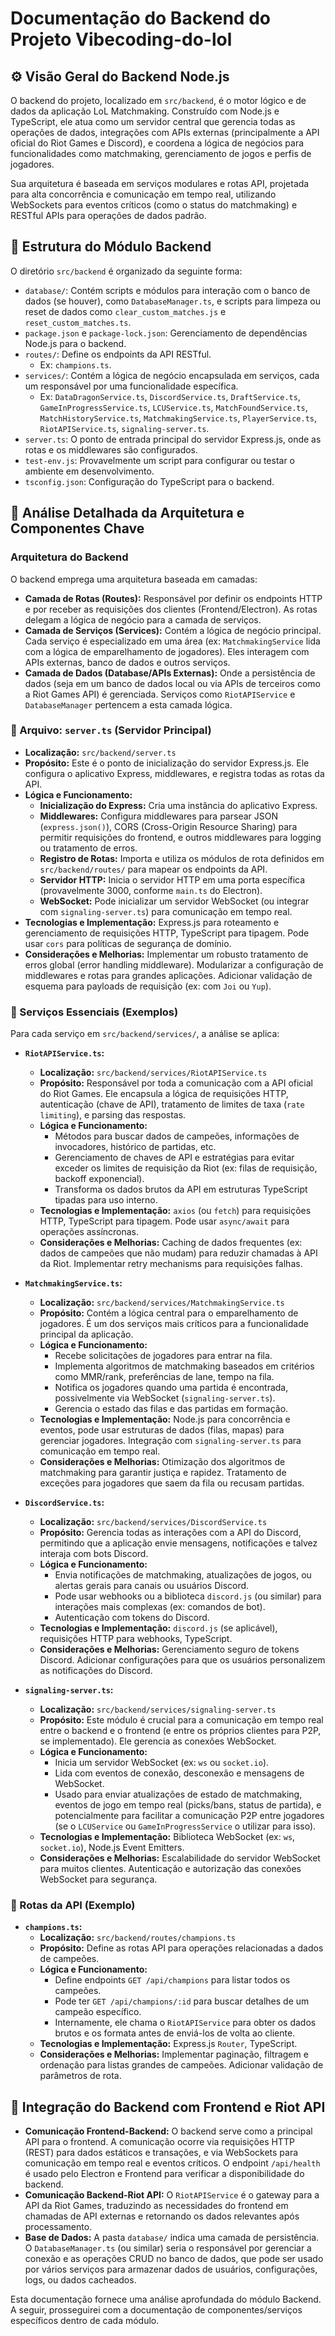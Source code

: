 # Documentação do Backend do Projeto Vibecoding-do-lol

## ⚙️ Visão Geral do Backend Node.js

O backend do projeto, localizado em `src/backend`, é o motor lógico e de dados da aplicação LoL Matchmaking. Construído com Node.js e TypeScript, ele atua como um servidor central que gerencia todas as operações de dados, integrações com APIs externas (principalmente a API oficial do Riot Games e Discord), e coordena a lógica de negócios para funcionalidades como matchmaking, gerenciamento de jogos e perfis de jogadores.

Sua arquitetura é baseada em serviços modulares e rotas API, projetada para alta concorrência e comunicação em tempo real, utilizando WebSockets para eventos críticos (como o status do matchmaking) e RESTful APIs para operações de dados padrão.

## 📁 Estrutura do Módulo Backend

O diretório `src/backend` é organizado da seguinte forma:

- `database/`: Contém scripts e módulos para interação com o banco de dados (se houver), como `DatabaseManager.ts`, e scripts para limpeza ou reset de dados como `clear_custom_matches.js` e `reset_custom_matches.ts`.
- `package.json` e `package-lock.json`: Gerenciamento de dependências Node.js para o backend.
- `routes/`: Define os endpoints da API RESTful.
  - Ex: `champions.ts`.
- `services/`: Contém a lógica de negócio encapsulada em serviços, cada um responsável por uma funcionalidade específica.
  - Ex: `DataDragonService.ts`, `DiscordService.ts`, `DraftService.ts`, `GameInProgressService.ts`, `LCUService.ts`, `MatchFoundService.ts`, `MatchHistoryService.ts`, `MatchmakingService.ts`, `PlayerService.ts`, `RiotAPIService.ts`, `signaling-server.ts`.
- `server.ts`: O ponto de entrada principal do servidor Express.js, onde as rotas e os middlewares são configurados.
- `test-env.js`: Provavelmente um script para configurar ou testar o ambiente em desenvolvimento.
- `tsconfig.json`: Configuração do TypeScript para o backend.

## 🧠 Análise Detalhada da Arquitetura e Componentes Chave

### Arquitetura do Backend

O backend emprega uma arquitetura baseada em camadas:

- **Camada de Rotas (Routes):** Responsável por definir os endpoints HTTP e por receber as requisições dos clientes (Frontend/Electron). As rotas delegam a lógica de negócio para a camada de serviços.
- **Camada de Serviços (Services):** Contém a lógica de negócio principal. Cada serviço é especializado em uma área (ex: `MatchmakingService` lida com a lógica de emparelhamento de jogadores). Eles interagem com APIs externas, banco de dados e outros serviços.
- **Camada de Dados (Database/APIs Externas):** Onde a persistência de dados (seja em um banco de dados local ou via APIs de terceiros como a Riot Games API) é gerenciada. Serviços como `RiotAPIService` e `DatabaseManager` pertencem a esta camada lógica.

### 📄 Arquivo: `server.ts` (Servidor Principal)

- **Localização:** `src/backend/server.ts`
- **Propósito:** Este é o ponto de inicialização do servidor Express.js. Ele configura o aplicativo Express, middlewares, e registra todas as rotas da API.
- **Lógica e Funcionamento:**
  - **Inicialização do Express:** Cria uma instância do aplicativo Express.
  - **Middlewares:** Configura middlewares para parsear JSON (`express.json()`), CORS (Cross-Origin Resource Sharing) para permitir requisições do frontend, e outros middlewares para logging ou tratamento de erros.
  - **Registro de Rotas:** Importa e utiliza os módulos de rota definidos em `src/backend/routes/` para mapear os endpoints da API.
  - **Servidor HTTP:** Inicia o servidor HTTP em uma porta específica (provavelmente 3000, conforme `main.ts` do Electron).
  - **WebSocket:** Pode inicializar um servidor WebSocket (ou integrar com `signaling-server.ts`) para comunicação em tempo real.
- **Tecnologias e Implementação:** Express.js para roteamento e gerenciamento de requisições HTTP, TypeScript para tipagem. Pode usar `cors` para políticas de segurança de domínio.
- **Considerações e Melhorias:** Implementar um robusto tratamento de erros global (error handling middleware). Modularizar a configuração de middlewares e rotas para grandes aplicações. Adicionar validação de esquema para payloads de requisição (ex: com `Joi` ou `Yup`).

### 📁 Serviços Essenciais (Exemplos)

Para cada serviço em `src/backend/services/`, a análise se aplica:

- **`RiotAPIService.ts`:**
  - **Localização:** `src/backend/services/RiotAPIService.ts`
  - **Propósito:** Responsável por toda a comunicação com a API oficial do Riot Games. Ele encapsula a lógica de requisições HTTP, autenticação (chave de API), tratamento de limites de taxa (`rate limiting`), e parsing das respostas.
  - **Lógica e Funcionamento:**
    - Métodos para buscar dados de campeões, informações de invocadores, histórico de partidas, etc.
    - Gerenciamento de chaves de API e estratégias para evitar exceder os limites de requisição da Riot (ex: filas de requisição, backoff exponencial).
    - Transforma os dados brutos da API em estruturas TypeScript tipadas para uso interno.
  - **Tecnologias e Implementação:** `axios` (ou `fetch`) para requisições HTTP, TypeScript para tipagem. Pode usar `async/await` para operações assíncronas.
  - **Considerações e Melhorias:** Caching de dados frequentes (ex: dados de campeões que não mudam) para reduzir chamadas à API da Riot. Implementar retry mechanisms para requisições falhas.

- **`MatchmakingService.ts`:**
  - **Localização:** `src/backend/services/MatchmakingService.ts`
  - **Propósito:** Contém a lógica central para o emparelhamento de jogadores. É um dos serviços mais críticos para a funcionalidade principal da aplicação.
  - **Lógica e Funcionamento:**
    - Recebe solicitações de jogadores para entrar na fila.
    - Implementa algoritmos de matchmaking baseados em critérios como MMR/rank, preferências de lane, tempo na fila.
    - Notifica os jogadores quando uma partida é encontrada, possivelmente via WebSocket (`signaling-server.ts`).
    - Gerencia o estado das filas e das partidas em formação.
  - **Tecnologias e Implementação:** Node.js para concorrência e eventos, pode usar estruturas de dados (filas, mapas) para gerenciar jogadores. Integração com `signaling-server.ts` para comunicação em tempo real.
  - **Considerações e Melhorias:** Otimização dos algoritmos de matchmaking para garantir justiça e rapidez. Tratamento de exceções para jogadores que saem da fila ou recusam partidas.

- **`DiscordService.ts`:**
  - **Localização:** `src/backend/services/DiscordService.ts`
  - **Propósito:** Gerencia todas as interações com a API do Discord, permitindo que a aplicação envie mensagens, notificações e talvez interaja com bots Discord.
  - **Lógica e Funcionamento:**
    - Envia notificações de matchmaking, atualizações de jogos, ou alertas gerais para canais ou usuários Discord.
    - Pode usar webhooks ou a biblioteca `discord.js` (ou similar) para interações mais complexas (ex: comandos de bot).
    - Autenticação com tokens do Discord.
  - **Tecnologias e Implementação:** `discord.js` (se aplicável), requisições HTTP para webhooks, TypeScript.
  - **Considerações e Melhorias:** Gerenciamento seguro de tokens Discord. Adicionar configurações para que os usuários personalizem as notificações do Discord.

- **`signaling-server.ts`:**
  - **Localização:** `src/backend/services/signaling-server.ts`
  - **Propósito:** Este módulo é crucial para a comunicação em tempo real entre o backend e o frontend (e entre os próprios clientes para P2P, se implementado). Ele gerencia as conexões WebSocket.
  - **Lógica e Funcionamento:**
    - Inicia um servidor WebSocket (ex: `ws` ou `socket.io`).
    - Lida com eventos de conexão, desconexão e mensagens de WebSocket.
    - Usado para enviar atualizações de estado de matchmaking, eventos de jogo em tempo real (picks/bans, status de partida), e potencialmente para facilitar a comunicação P2P entre jogadores (se o `LCUService` ou `GameInProgressService` o utilizar para isso).
  - **Tecnologias e Implementação:** Biblioteca WebSocket (ex: `ws`, `socket.io`), Node.js Event Emitters.
  - **Considerações e Melhorias:** Escalabilidade do servidor WebSocket para muitos clientes. Autenticação e autorização das conexões WebSocket para segurança.

### 📁 Rotas da API (Exemplo)

- **`champions.ts`:**
  - **Localização:** `src/backend/routes/champions.ts`
  - **Propósito:** Define as rotas API para operações relacionadas a dados de campeões.
  - **Lógica e Funcionamento:**
    - Define endpoints `GET /api/champions` para listar todos os campeões.
    - Pode ter `GET /api/champions/:id` para buscar detalhes de um campeão específico.
    - Internamente, ele chama o `RiotAPIService` para obter os dados brutos e os formata antes de enviá-los de volta ao cliente.
  - **Tecnologias e Implementação:** Express.js `Router`, TypeScript.
  - **Considerações e Melhorias:** Implementar paginação, filtragem e ordenação para listas grandes de campeões. Adicionar validação de parâmetros de rota.

## 🔗 Integração do Backend com Frontend e Riot API

- **Comunicação Frontend-Backend:** O backend serve como a principal API para o frontend. A comunicação ocorre via requisições HTTP (REST) para dados estáticos e transações, e via WebSockets para comunicação em tempo real e eventos críticos. O endpoint `/api/health` é usado pelo Electron e Frontend para verificar a disponibilidade do backend.
- **Comunicação Backend-Riot API:** O `RiotAPIService` é o gateway para a API da Riot Games, traduzindo as necessidades do frontend em chamadas de API externas e retornando os dados relevantes após processamento.
- **Base de Dados:** A pasta `database/` indica uma camada de persistência. O `DatabaseManager.ts` (ou similar) seria o responsável por gerenciar a conexão e as operações CRUD no banco de dados, que pode ser usado por vários serviços para armazenar dados de usuários, configurações, logs, ou dados cacheados.

Esta documentação fornece uma análise aprofundada do módulo Backend. A seguir, prosseguirei com a documentação de componentes/serviços específicos dentro de cada módulo.
